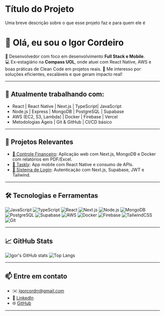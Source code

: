 
# Título do Projeto

Uma breve descrição sobre o que esse projeto faz e para quem ele é

# 👋 Olá, eu sou o Igor Cordeiro
 
🎯 Desenvolvedor com foco em desenvolvimento **Full Stack e Mobile**.  
💻 Ex-estagiário na **Compass UOL**, onde atuei com React Native, AWS e boas práticas de Clean Code em projetos reais.
🚀 Me interesso por soluções eficientes, escaláveis e que geram impacto real!

---

## 🚧 Atualmente trabalhando com:
- React | React Native | Next.js | TypeScript| JavaScript
- Node.js | Express | MongoDB | PostgreSQL | Supabase
- AWS (EC2, S3, Lambda) | Docker | Firebase | Vercel
- Metodologias Ágeis | Git & GitHub | CI/CD básico

---

## 📌 Projetos Relevantes

- [📱 Controle Financeiro](https://github.com/IgorOC/controle-financeiro): Aplicação web com Next.js, MongoDB e Docker com relatórios em PDF/Excel.
- [📝 Taskly](https://github.com/IgorOC/Taskly-RN-Mar25): App mobile com React Native e consumo de APIs.
- [🔐 Sistema de Login](https://github.com/IgorOC/sistema-cav): Autenticação com Next.js, Supabase, JWT e Tailwind.

---

## 🛠️ Tecnologias e Ferramentas

![JavaScript](https://img.shields.io/badge/-JavaScript-F7DF1E?style=flat-square&logo=javascript&logoColor=black)
![TypeScript](https://img.shields.io/badge/-TypeScript-3178C6?style=flat-square&logo=typescript&logoColor=white)
![React](https://img.shields.io/badge/-React-61DAFB?style=flat-square&logo=react&logoColor=black)
![Next.js](https://img.shields.io/badge/-Next.js-000?style=flat-square&logo=next.js)
![Node.js](https://img.shields.io/badge/-Node.js-339933?style=flat-square&logo=node.js&logoColor=white)
![MongoDB](https://img.shields.io/badge/-MongoDB-47A248?style=flat-square&logo=mongodb&logoColor=white)
![PostgreSQL](https://img.shields.io/badge/-PostgreSQL-4169E1?style=flat-square&logo=postgresql&logoColor=white)
![Supabase](https://img.shields.io/badge/-Supabase-3ECF8E?style=flat-square&logo=supabase&logoColor=black)
![AWS](https://img.shields.io/badge/-AWS-FF9900?style=flat-square&logo=amazonaws&logoColor=white)
![Docker](https://img.shields.io/badge/-Docker-2496ED?style=flat-square&logo=docker&logoColor=white)
![Firebase](https://img.shields.io/badge/-Firebase-FFCA28?style=flat-square&logo=firebase&logoColor=black)
![TailwindCSS](https://img.shields.io/badge/-TailwindCSS-38B2AC?style=flat-square&logo=tailwind-css&logoColor=white)
![Git](https://img.shields.io/badge/-Git-F05032?style=flat-square&logo=git&logoColor=white)

---

## 📈 GitHub Stats

![Igor's GitHub stats](https://github-readme-stats.vercel.app/api?username=IgorOC&show_icons=true&theme=radical)
![Top Langs](https://github-readme-stats.vercel.app/api/top-langs/?username=IgorOC&layout=compact&theme=radical)

---

## 📫 Entre em contato

- ✉️ [igorcordrr@gmail.com](mailto:igorcordrr@gmail.com)
- 💼 [LinkedIn](https://linkedin.com/in/igorcord)
- 🌐 [GitHub](https://github.com/IgorOC)

---


